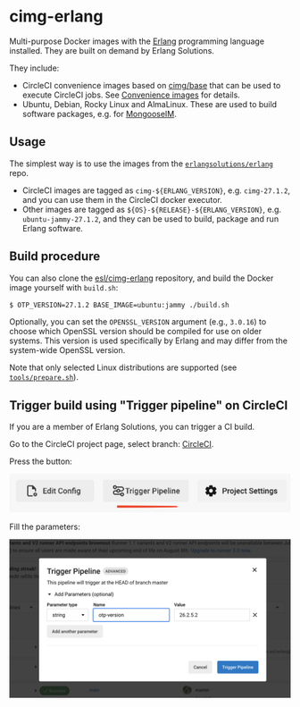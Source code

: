 # cimg-erlang

Multi-purpose Docker images with the [Erlang](https://www.erlang.org/) programming language installed. They are built on demand by Erlang Solutions.

They include:
- CircleCI convenience images based on [cimg/base](https://circleci.com/developer/images/image/cimg/base) that can be used to execute CircleCI jobs. See [Convenience images](https://circleci.com/docs/circleci-images/) for details.
- Ubuntu, Debian, Rocky Linux and AlmaLinux. These are used to build software packages, e.g. for [MongooseIM](https://github.com/esl/mongooseim).

## Usage

The simplest way is to use the images from the [`erlangsolutions/erlang`](https://hub.docker.com/repository/docker/erlangsolutions/erlang/general) repo.

- CircleCI images are tagged as `cimg-${ERLANG_VERSION}`, e.g. `cimg-27.1.2`, and you can use them in the CircleCI docker executor.
- Other images are tagged as `${OS}-${RELEASE}-${ERLANG_VERSION}`, e.g. `ubuntu-jammy-27.1.2`, and they can be used to build, package and run Erlang software.

## Build procedure

You can also clone the [esl/cimg-erlang](https://github.com/esl/cimg-erlang) repository, and build the Docker image yourself with `build.sh`:

```bash
$ OTP_VERSION=27.1.2 BASE_IMAGE=ubuntu:jammy ./build.sh
```
Optionally, you can set the `OPENSSL_VERSION` argument (e.g., `3.0.16`) to choose which OpenSSL version should be compiled for use on older systems.
This version is used specifically by Erlang and may differ from the system-wide OpenSSL version.

Note that only selected Linux distributions are supported (see [`tools/prepare.sh`](https://github.com/esl/cimg-erlang/blob/master/tools/prepare.sh)).

## Trigger build using "Trigger pipeline" on CircleCI

If you are a member of Erlang Solutions, you can trigger a CI build.

Go to the CircleCI project page, select branch: [CircleCI](https://app.circleci.com/pipelines/github/esl/cimg-erlang?branch=master).

Press the button:

![Tigger pipeline button](trigger-pipeline.png "Trigger pipeline")

Fill the parameters:

![Set otp-version](pipeline-build.png "Set otp-version")
